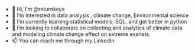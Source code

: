 - 👋 Hi, I’m @returnkeys
- 👀 I’m interested in data analysis , climate change, Environmental science 
- 🌱 I’m currently learning statistical models, SQL, and get better in python
- 💞️ I’m looking to collaborate on collecting and analytics of climate data and modeling climate change effect on extreme evenets 
- 📫 You can reach me through my LinkedIn 
